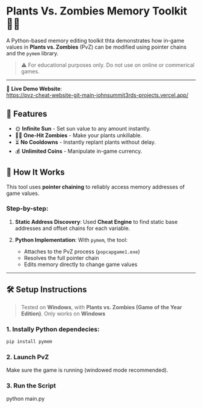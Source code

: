 # Plants Vs. Zombies Memory Toolkit 🧠🌻

A Python-based memory editing toolkit thta demonstrates how in-game values in **Plants vs. Zombies** (PvZ) can be modified using pointer chains and the `pymem` library.

> ⚠️ For educational purposes only. Do not use on online or commerical games.

---


🚀 **Live Demo Website**:  
https://pvz-cheat-website-git-main-johnsummit3rds-projects.vercel.app/

## 🚀 Features

- 🌞 **Infinite Sun** - Set sun value to any amount instantly.
- 🧟‍♂️ **One-Hit Zombies** - Make your plants unkillable.
- ⏳ **No Cooldowns** - Instantly replant plants without delay.
- 💰 **Unlimited Coins** - Manipulate in-game currency.

## 🔧 How It Works

This tool uses **pointer chaining** to reliably access memory addresses of game values.

### Step-by-step:
1. **Static Address Discovery**:
   Used **Cheat Engine** to find static base addresses and offset chains for each variable.

2. **Python Implementation**:
   With `pymem`, the tool:
   - Attaches to the PvZ process (`popcapgame1.exe`)
   - Resolves the full pointer chain
   - Edits memory directly to change game values

---

## 🛠️ Setup Instructions
> Tested on **Windows**, with **Plants vs. Zombies (Game of the Year Edition)**.
> Only works on **Windows**

### 1. Instally Python dependecies:
```bash
pip install pymem
```

### 2. Launch PvZ
Make sure the game is running (windowed mode recommended).

### 3. Run the Script
python main.py
